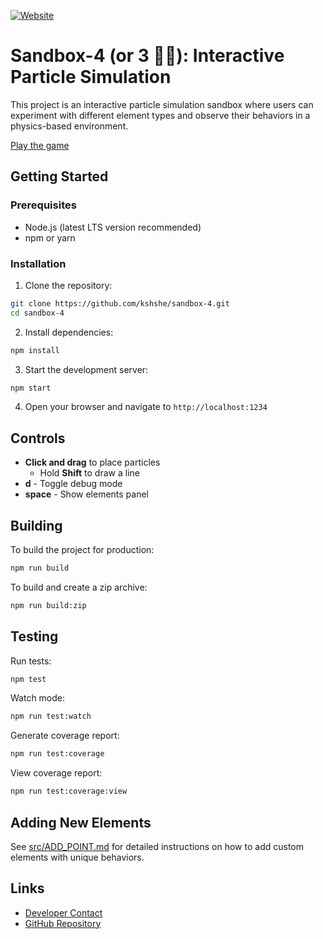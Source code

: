 [![Website](https://img.shields.io/website?url=https%3A%2F%2Fsandgame.fyi)](https://sandgame.fyi)

# Sandbox-4 (or 3 🤷‍♂️): Interactive Particle Simulation

This project is an interactive particle simulation sandbox where users can experiment with different element types and observe their behaviors in a physics-based environment. 

[Play the game](https://sandgame.fyi)

## Getting Started

### Prerequisites

- Node.js (latest LTS version recommended)
- npm or yarn

### Installation

1. Clone the repository:
```bash
git clone https://github.com/kshshe/sandbox-4.git
cd sandbox-4
```

2. Install dependencies:
```bash
npm install
```

3. Start the development server:
```bash
npm start
```

4. Open your browser and navigate to `http://localhost:1234`

## Controls

- **Click and drag** to place particles
    - Hold **Shift** to draw a line
- **d** - Toggle debug mode
- **space** - Show elements panel

## Building

To build the project for production:

```bash
npm run build
```

To build and create a zip archive:

```bash
npm run build:zip
```

## Testing

Run tests:

```bash
npm test
```

Watch mode:

```bash
npm run test:watch
```

Generate coverage report:

```bash
npm run test:coverage
```

View coverage report:

```bash
npm run test:coverage:view
```

## Adding New Elements

See [src/ADD_POINT.md](src/ADD_POINT.md) for detailed instructions on how to add custom elements with unique behaviors.

## Links

- [Developer Contact](https://t.me/kshshe)
- [GitHub Repository](https://github.com/kshshe/sandbox-4)
